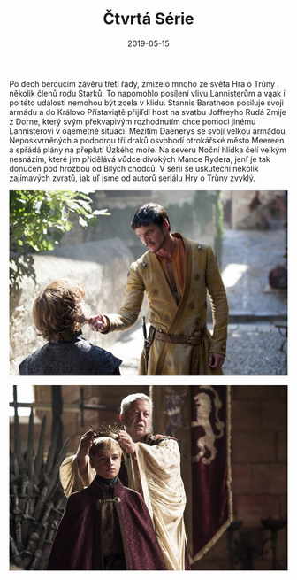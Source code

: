﻿---
title: Čtvrtá Série
date: 2019-05-15

---
                         
Po dech beroucím závěru třetí řady, zmizelo mnoho ze světa Hra o Trůny několik členů rodu Starků. To napomohlo posílení vlivu Lannisterům a vąak i po této události nemohou být zcela v klidu. Stannis Baratheon posiluje svoji armádu a do Královo Přístaviątě přijíľdí host na svatbu Joffreyho Rudá Zmije z Dorne, který svým překvapivým rozhodnutím chce pomoci jinému Lannisterovi v oąemetné situaci. Mezitím Daenerys se svojí velkou armádou Neposkvrněných a podporou tří draků osvobodí otrokářské město Meereen a spřádá plány na přeplutí Úzkého moře. Na severu Noční hlídka čelí velkým nesnázím, které jim přidělává vůdce divokých Mance Rydera, jenľ je tak donucen pod hrozbou od Bílých chodců. V sérii se uskuteční několik zajímavých zvratů, jak uľ jsme od autorů seriálu Hry o Trůny zvyklý.

![Zmije](zmije.png)

![Novy kral](newKing.png)